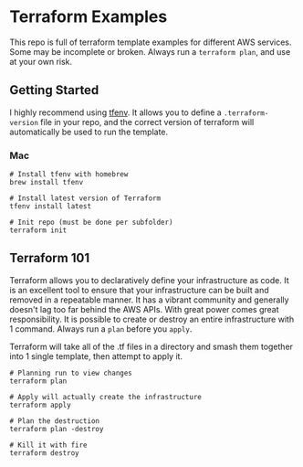 # Terraform Examples

This repo is full of terraform template examples for different AWS services.  Some may be incomplete or broken.  Always run a `terraform plan`, and use at your own risk.  

## Getting Started
I highly recommend using [tfenv](https://github.com/kamatama41/tfenv).  It allows you to define a `.terraform-version` file in your repo, and the correct version of terraform will automatically be used to run the template.

### Mac 
```
# Install tfenv with homebrew
brew install tfenv

# Install latest version of Terraform
tfenv install latest

# Init repo (must be done per subfolder)
terraform init
```

## Terraform 101

Terraform allows you to declaratively define your infrastructure as code.  It is an excellent tool to ensure that your infrastructure can be built and removed in a repeatable manner.  It has a vibrant community and generally doesn't lag too far behind the AWS APIs. With great power comes great responsibility.  It is possible to create or destroy an entire infrastructure with 1 command.  Always run a `plan` before you `apply`.

Terraform will take all of the .tf files in a directory and smash them together into 1 single template, then attempt to apply it.  

```
# Planning run to view changes
terraform plan

# Apply will actually create the infrastructure
terraform apply

# Plan the destruction
terraform plan -destroy

# Kill it with fire
terraform destroy
```

